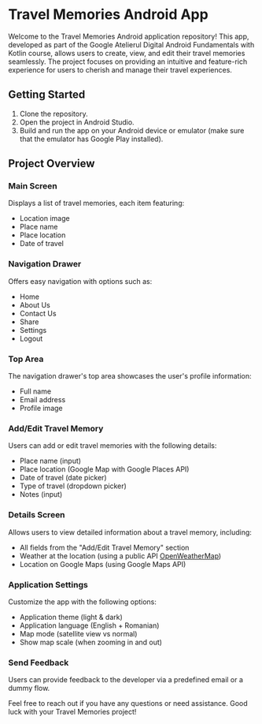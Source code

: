 # Travel Memories Android App

Welcome to the Travel Memories Android application repository! This app, developed as part of the Google Atelierul Digital Android Fundamentals with Kotlin course, allows users to create, view, and edit their travel memories seamlessly. The project focuses on providing an intuitive and feature-rich experience for users to cherish and manage their travel experiences.

## Getting Started

1. Clone the repository.
2. Open the project in Android Studio.
3. Build and run the app on your Android device or emulator (make sure that the emulator has Google Play installed).

## Project Overview

### Main Screen

Displays a list of travel memories, each item featuring:

- Location image
- Place name
- Place location
- Date of travel

### Navigation Drawer

Offers easy navigation with options such as:

- Home
- About Us
- Contact Us
- Share
- Settings
- Logout

### Top Area

The navigation drawer's top area showcases the user's profile information:

- Full name
- Email address
- Profile image

### Add/Edit Travel Memory

Users can add or edit travel memories with the following details:

- Place name (input)
- Place location (Google Map with Google Places API)
- Date of travel (date picker)
- Type of travel (dropdown picker)
- Notes (input)

### Details Screen

Allows users to view detailed information about a travel memory, including:

- All fields from the "Add/Edit Travel Memory" section
- Weather at the location (using a public API [OpenWeatherMap](https://openweathermap.org/current))
- Location on Google Maps (using Google Maps API)

### Application Settings

Customize the app with the following options:

- Application theme (light & dark)
- Application language (English + Romanian)
- Map mode (satellite view vs normal)
- Show map scale (when zooming in and out)

### Send Feedback

Users can provide feedback to the developer via a predefined email or a dummy flow.

Feel free to reach out if you have any questions or need assistance. Good luck with your Travel Memories project!
